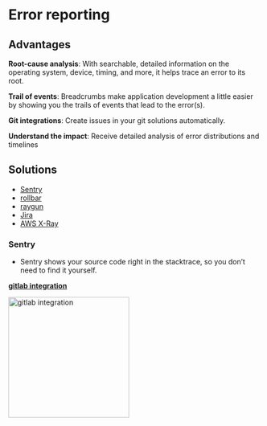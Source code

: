 # Error reporting

## Advantages

**Root-cause analysis**: 
With searchable, detailed information on the operating system, device, timing, and more, it helps trace an error to its root.

**Trail of events**: 
Breadcrumbs make application development a little easier by showing you the trails of events that lead to the error(s).

**Git integrations**: 
Create issues in your git solutions automatically.

**Understand the impact**: 
Receive detailed analysis of error distributions and timelines

## Solutions
* [Sentry](https://sentry.io/welcome/)
* [rollbar](https://rollbar.com)
* [raygun](https://raygun.com/)
* [Jira](https://www.atlassian.com/software/jira)
* [AWS X-Ray](https://aws.amazon.com/xray/)


### Sentry
* Sentry shows your source code right in the stacktrace, so you don’t need to find it yourself.


**[gitlab integration](https://sentry.io/integrations/gitlab/)**

<img src="./error-reporting/sentry-gitlab-link.png" 
     alt="gitlab integration"
     style="float: left; margin-right: 10px; width: 240px;" />
